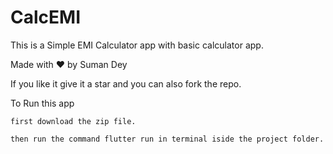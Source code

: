 # CalcEMI

This is a Simple EMI Calculator app with basic calculator app.

Made with ❤️ by Suman Dey

If you like it give it a star and you can also fork the repo.

To Run this app

    first download the zip file.

    then run the command flutter run in terminal iside the project folder.
